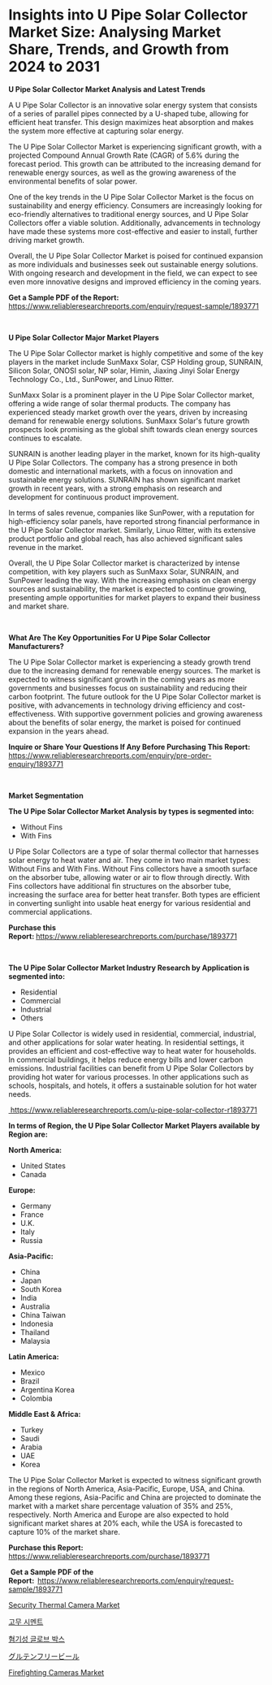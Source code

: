 <p><h1>Insights into U Pipe Solar Collector Market Size: Analysing Market Share, Trends, and Growth from 2024 to 2031</h1></p><p><strong>U Pipe Solar Collector Market Analysis and Latest Trends</strong></p>
<p><p>A U Pipe Solar Collector is an innovative solar energy system that consists of a series of parallel pipes connected by a U-shaped tube, allowing for efficient heat transfer. This design maximizes heat absorption and makes the system more effective at capturing solar energy.</p><p>The U Pipe Solar Collector Market is experiencing significant growth, with a projected Compound Annual Growth Rate (CAGR) of 5.6% during the forecast period. This growth can be attributed to the increasing demand for renewable energy sources, as well as the growing awareness of the environmental benefits of solar power.</p><p>One of the key trends in the U Pipe Solar Collector Market is the focus on sustainability and energy efficiency. Consumers are increasingly looking for eco-friendly alternatives to traditional energy sources, and U Pipe Solar Collectors offer a viable solution. Additionally, advancements in technology have made these systems more cost-effective and easier to install, further driving market growth.</p><p>Overall, the U Pipe Solar Collector Market is poised for continued expansion as more individuals and businesses seek out sustainable energy solutions. With ongoing research and development in the field, we can expect to see even more innovative designs and improved efficiency in the coming years.</p></p>
<p><strong>Get a Sample PDF of the Report:&nbsp;</strong> <a href="https://www.reliableresearchreports.com/enquiry/request-sample/1893771">https://www.reliableresearchreports.com/enquiry/request-sample/1893771</a></p>
<p>&nbsp;</p>
<p><strong>U Pipe Solar Collector Major Market Players</strong></p>
<p><p>The U Pipe Solar Collector market is highly competitive and some of the key players in the market include SunMaxx Solar, CSP Holding group, SUNRAIN, Silicon Solar, ONOSI solar, NP solar, Himin, Jiaxing Jinyi Solar Energy Technology Co., Ltd., SunPower, and Linuo Ritter. </p><p>SunMaxx Solar is a prominent player in the U Pipe Solar Collector market, offering a wide range of solar thermal products. The company has experienced steady market growth over the years, driven by increasing demand for renewable energy solutions. SunMaxx Solar's future growth prospects look promising as the global shift towards clean energy sources continues to escalate.</p><p>SUNRAIN is another leading player in the market, known for its high-quality U Pipe Solar Collectors. The company has a strong presence in both domestic and international markets, with a focus on innovation and sustainable energy solutions. SUNRAIN has shown significant market growth in recent years, with a strong emphasis on research and development for continuous product improvement.</p><p>In terms of sales revenue, companies like SunPower, with a reputation for high-efficiency solar panels, have reported strong financial performance in the U Pipe Solar Collector market. Similarly, Linuo Ritter, with its extensive product portfolio and global reach, has also achieved significant sales revenue in the market.</p><p>Overall, the U Pipe Solar Collector market is characterized by intense competition, with key players such as SunMaxx Solar, SUNRAIN, and SunPower leading the way. With the increasing emphasis on clean energy sources and sustainability, the market is expected to continue growing, presenting ample opportunities for market players to expand their business and market share.</p></p>
<p>&nbsp;</p>
<p><strong>What Are The Key Opportunities For U Pipe Solar Collector Manufacturers?</strong></p>
<p><p>The U Pipe Solar Collector market is experiencing a steady growth trend due to the increasing demand for renewable energy sources. The market is expected to witness significant growth in the coming years as more governments and businesses focus on sustainability and reducing their carbon footprint. The future outlook for the U Pipe Solar Collector market is positive, with advancements in technology driving efficiency and cost-effectiveness. With supportive government policies and growing awareness about the benefits of solar energy, the market is poised for continued expansion in the years ahead.</p></p>
<p><strong>Inquire or Share Your Questions If Any Before Purchasing This Report:</strong> <a href="https://www.reliableresearchreports.com/enquiry/pre-order-enquiry/1893771">https://www.reliableresearchreports.com/enquiry/pre-order-enquiry/1893771</a></p>
<p>&nbsp;</p>
<p><strong>Market Segmentation</strong></p>
<p><strong>The U Pipe Solar Collector Market Analysis by types is segmented into:</strong></p>
<p><ul><li>Without Fins</li><li>With Fins</li></ul></p>
<p><p>U Pipe Solar Collectors are a type of solar thermal collector that harnesses solar energy to heat water and air. They come in two main market types: Without Fins and With Fins. Without Fins collectors have a smooth surface on the absorber tube, allowing water or air to flow through directly. With Fins collectors have additional fin structures on the absorber tube, increasing the surface area for better heat transfer. Both types are efficient in converting sunlight into usable heat energy for various residential and commercial applications.</p></p>
<p><strong>Purchase this Report:&nbsp;</strong><a href="https://www.reliableresearchreports.com/purchase/1893771">https://www.reliableresearchreports.com/purchase/1893771</a></p>
<p>&nbsp;</p>
<p><strong>The U Pipe Solar Collector Market Industry Research by Application is segmented into:</strong></p>
<p><ul><li>Residential</li><li>Commercial</li><li>Industrial</li><li>Others</li></ul></p>
<p><p>U Pipe Solar Collector is widely used in residential, commercial, industrial, and other applications for solar water heating. In residential settings, it provides an efficient and cost-effective way to heat water for households. In commercial buildings, it helps reduce energy bills and lower carbon emissions. Industrial facilities can benefit from U Pipe Solar Collectors by providing hot water for various processes. In other applications such as schools, hospitals, and hotels, it offers a sustainable solution for hot water needs.</p></p>
<p><a href="https://www.reliableresearchreports.com/u-pipe-solar-collector-r1893771">&nbsp;https://www.reliableresearchreports.com/u-pipe-solar-collector-r1893771</a></p>
<p><strong>In terms of Region, the U Pipe Solar Collector Market Players available by Region are:</strong></p>
<p>
    <p> <strong> North America: </strong>
        <ul>
            <li>United States</li>
            <li>Canada</li>
        </ul>
        </p> 
    <p> <strong> Europe: </strong>
        <ul>
            <li>Germany</li>
            <li>France</li>
            <li>U.K.</li>
            <li>Italy</li>
            <li>Russia</li>
        </ul>
        </p> 
    <p> <strong> Asia-Pacific: </strong>
        <ul>
            <li>China</li>
            <li>Japan</li>
            <li>South Korea</li>
            <li>India</li>
            <li>Australia</li>
            <li>China Taiwan</li>
            <li>Indonesia</li>
            <li>Thailand</li>
            <li>Malaysia</li>
        </ul>
        </p> 
    <p> <strong> Latin America: </strong>
        <ul>
            <li>Mexico</li>
            <li>Brazil</li>
            <li>Argentina Korea</li>
            <li>Colombia</li>
        </ul>
        </p> 
    <p> <strong> Middle East & Africa: </strong>
        <ul>
            <li>Turkey</li>
            <li>Saudi</li>
            <li>Arabia</li>
            <li>UAE</li>
            <li>Korea</li>
        </ul>
    </p>
    </p>
<p><p>The U Pipe Solar Collector Market is expected to witness significant growth in the regions of North America, Asia-Pacific, Europe, USA, and China. Among these regions, Asia-Pacific and China are projected to dominate the market with a market share percentage valuation of 35% and 25%, respectively. North America and Europe are also expected to hold significant market shares at 20% each, while the USA is forecasted to capture 10% of the market share.</p></p>
<p><strong>Purchase this Report: </strong><a href="https://www.reliableresearchreports.com/purchase/1893771">https://www.reliableresearchreports.com/purchase/1893771</a></p>
<p>&nbsp;<strong>Get a Sample PDF of the Report:&nbsp;&nbsp;</strong><a href="https://www.reliableresearchreports.com/enquiry/request-sample/1893771">https://www.reliableresearchreports.com/enquiry/request-sample/1893771</a></p>
<p><strong></strong></p>
<p><p><a href="https://github.com/myacatherineblakecaczo9vcsw/Market-Research-Report-List-2/blob/main/security-thermal-camera-market.md">Security Thermal Camera Market</a></p><p><a href="https://github.com/ZacharyScthmitt4465/Market-Research-Report-List-1/blob/main/134042533504.md">고무 시멘트</a></p><p><a href="https://github.com/giancarlo642004/Market-Research-Report-List-1/blob/main/205059333505.md">혐기성 글로브 박스</a></p><p><a href="https://github.com/AaronVargas43/Market-Research-Report-List-1/blob/main/427114437467.md">グルテンフリービール</a></p><p><a href="https://github.com/irfadac/Market-Research-Report-List-3/blob/main/firefighting-cameras-market.md">Firefighting Cameras Market</a></p></p>
